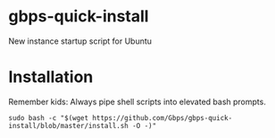 # gbps-quick-install
New instance startup script for Ubuntu

# Installation
Remember kids: Always pipe shell scripts into elevated bash prompts.

```Install with wget
sudo bash -c "$(wget https://github.com/Gbps/gbps-quick-install/blob/master/install.sh -O -)"
```
